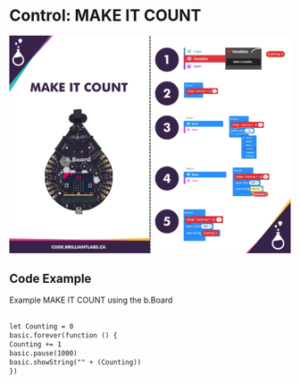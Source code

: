# Control:  MAKE IT COUNT

![Mkt_Count-EN](https://github.com/Brilliant-Labs/code.bl/blob/code_alpha/packaged/docs/static/mb/projects/bboard-tutorials-cards/6_Control/Control7/Mkt_Count-EN.png?raw=true "Mkt_Count-EN")

## Code Example

Example MAKE IT COUNT using the b.Board

```blocks

let Counting = 0
basic.forever(function () {
Counting += 1
basic.pause(1000)
basic.showString("" + (Counting))
})

```